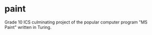 # paint
Grade 10 ICS culminating project of the popular computer program "MS Paint" written in Turing.
